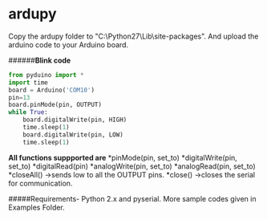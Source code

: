 # ardupy
Copy the ardupy folder to "C:\Python27\Lib\site-packages". And upload the arduino code to your Arduino board.

######**Blink code**
````python
from pyduino import *
import time
board = Arduino('COM10')
pin=13
board.pinMode(pin, OUTPUT)
while True:
    board.digitalWrite(pin, HIGH)
    time.sleep(1)
    board.digitalWrite(pin, LOW)
    time.sleep(1)
````
**All functions suppported are**
*pinMode(pin, set_to)
*digitalWrite(pin, set_to)
*digitalRead(pin)
*analogWrite(pin, set_to)
*analogRead(pin, set_to)
*closeAll()       ->sends low to all the OUTPUT pins.
*close()          ->closes the serial for communication.

#####Requirements- Python 2.x and pyserial.
More sample codes given in Examples Folder.
